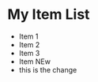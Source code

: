 <!-- index.html -->
<!DOCTYPE html>
<html lang="en">
<head>
  <meta charset="UTF-8">
  <title>Item List</title>
</head>
<body>
  <h1>My Item List</h1>
  <ul id="items">
    <li>Item 1</li>
    <li>Item 2</li>
    <li>Item 3</li>
    <li>Item NEw</li>
    <li>this is the change</li>
  </ul>
</body>
</html>
